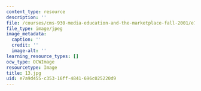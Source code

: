 ```yaml
---
content_type: resource
description: ''
file: /courses/cms-930-media-education-and-the-marketplace-fall-2001/e7a9d455c35316ff4841696c025220d9_13.jpg
file_type: image/jpeg
image_metadata:
  caption: ''
  credit: ''
  image-alt: ''
learning_resource_types: []
ocw_type: OCWImage
resourcetype: Image
title: 13.jpg
uid: e7a9d455-c353-16ff-4841-696c025220d9
---
```

